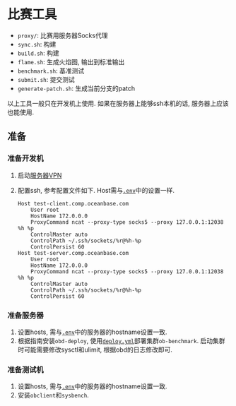 # 比赛工具

* `proxy/`: 比赛用服务器Socks代理
* `sync.sh`: 构建
* `build.sh`: 构建
* `flame.sh`: 生成火焰图, 输出到标准输出
* `benchmark.sh`: 基准测试
* `submit.sh`: 提交测试
* `generate-patch.sh`: 生成当前分支的patch

以上工具一般只在开发机上使用. 如果在服务器上能够ssh本机的话, 服务器上应该也能使用.

## 准备

### 准备开发机

1. 启动[服务器VPN](./proxy/README.md)
1. 配置ssh, 参考配置文件如下. Host需与[`.env`](.env)中的设置一样.

   ``` sshconfig
   Host test-client.comp.oceanbase.com
       User root
       HostName 172.0.0.0
       ProxyCommand ncat --proxy-type socks5 --proxy 127.0.0.1:12038 %h %p
       ControlMaster auto
       ControlPath ~/.ssh/sockets/%r@%h-%p
       ControlPersist 60
   Host test-server.comp.oceanbase.com
       User root
       HostName 172.0.0.0
       ProxyCommand ncat --proxy-type socks5 --proxy 127.0.0.1:12038 %h %p
       ControlMaster auto
       ControlPath ~/.ssh/sockets/%r@%h-%p
       ControlPersist 60
   ```

### 准备服务器

1. 设置hosts, 需与[`.env`](.env)中的服务器的hostname设置一致.
1. 根据指南安装`obd-deploy`, 使用[`deploy.yml`](deploy.yaml)部署集群`ob-benchmark`.
   启动集群时可能需要修改sysctl和ulimit, 根据obd的日志修改即可.

### 准备测试机

1. 设置hosts, 需与[`.env`](.env)中的服务器的hostname设置一致.
1. 安装`obclient`和`sysbench`.